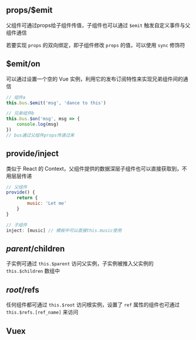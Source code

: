 ## props/$emit

父组件可通过props给子组件传值，子组件也可以通过 `$emit` 触发自定义事件与父组件通信

若要实现 `props` 的双向绑定，即子组件修改 `props` 的值，可以使用 `sync` 修饰符



## $emit/on

可以通过设置一个空的 Vue 实例，利用它的发布订阅特性来实现兄弟组件间的通信

```js
// 组件a
this.bus.$emit('msg', 'dance to this')

// 兄弟组件b
this.bus.$on('msg', msg => {
    console.log(msg)
})
// bus通过父组件props传递过来
```



## provide/inject

类似于 React 的 Context，父组件提供的数据深层子组件也可以直接获取到，不用层层传递

```js
// 父组件
provide() {
    return {
        music: 'Let me'
    }
}

// 子组件
inject: [music] // 模板中可以直接this.music使用
```



## $parent/$children

子实例可通过 `this.$parent` 访问父实例，子实例被推入父实例的 `this.$children` 数组中



## $root/$refs

任何组件都可通过 `this.$root` 访问根实例，设置了 `ref` 属性的组件也可通过 `this.$refs.[ref_name]` 来访问



## Vuex